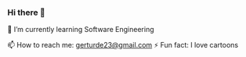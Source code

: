 ### Hi there 👋

🌱 I’m currently learning Software Engineering

 📫 How to reach me: gerturde23@gmail.com
 ⚡ Fun fact: I love cartoons 


